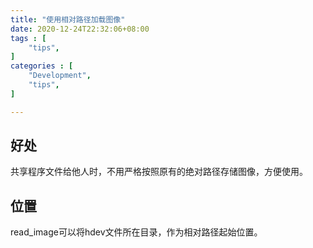 ```yaml
---
title: "使用相对路径加载图像"
date: 2020-12-24T22:32:06+08:00
tags : [
    "tips",
]
categories : [
    "Development",
    "tips",
]

---
```


## 好处
共享程序文件给他人时，不用严格按照原有的绝对路径存储图像，方便使用。


## 位置
read_image可以将hdev文件所在目录，作为相对路径起始位置。